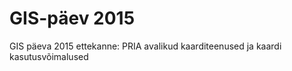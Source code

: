 # GIS-päev 2015

GIS päeva 2015 ettekanne: PRIA avalikud kaarditeenused ja kaardi kasutusvõimalused
